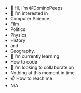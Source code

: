 - 👋 Hi, I’m @DominoPeeps
- 👀 I’m interested in
- Computer Science
- Film
- Politics
- Physics
- History
- and
- Geography.
- 🌱 I’m currently learning
- How to code
- 💞️ I’m looking to collaborate on
- Nothing at this moment in time.
- 📫 How to reach me
-  N/A

<!---
DominoPeeps/DominoPeeps is a ✨ special ✨ repository because its `README.md` (this file) appears on your GitHub profile.
You can click the Preview link to take a look at your changes.
--->
